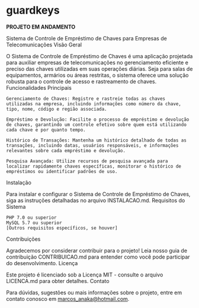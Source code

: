 # guardkeys

**PROJETO EM ANDAMENTO**

Sistema de Controle de Empréstimo de Chaves para Empresas de Telecomunicações
Visão Geral

O Sistema de Controle de Empréstimo de Chaves é uma aplicação projetada para auxiliar empresas de telecomunicações no gerenciamento eficiente e preciso das chaves utilizadas em suas operações diárias. Seja para salas de equipamentos, armários ou áreas restritas, o sistema oferece uma solução robusta para o controle de acesso e rastreamento de chaves.
Funcionalidades Principais

    Gerenciamento de Chaves: Registre e rastreie todas as chaves utilizadas na empresa, incluindo informações como número da chave, tipo, nome, código e região associada.

    Empréstimo e Devolução: Facilite o processo de empréstimo e devolução de chaves, garantindo um controle efetivo sobre quem está utilizando cada chave e por quanto tempo.

    Histórico de Transações: Mantenha um histórico detalhado de todas as transações, incluindo datas, usuários responsáveis, e informações relevantes sobre cada empréstimo e devolução.

    Pesquisa Avançada: Utilize recursos de pesquisa avançada para localizar rapidamente chaves específicas, monitorar o histórico de empréstimos ou identificar padrões de uso.

Instalação

Para instalar e configurar o Sistema de Controle de Empréstimo de Chaves, siga as instruções detalhadas no arquivo INSTALACAO.md.
Requisitos do Sistema

    PHP 7.0 ou superior
    MySQL 5.7 ou superior
    [Outros requisitos específicos, se houver]

Contribuições

Agradecemos por considerar contribuir para o projeto! Leia nosso guia de contribuição CONTRIBUICAO.md para entender como você pode participar do desenvolvimento.
Licença

Este projeto é licenciado sob a Licença MIT - consulte o arquivo LICENCA.md para obter detalhes.
Contato

Para dúvidas, sugestões ou mais informações sobre o projeto, entre em contato conosco em marcos_anaka@hotmail.com.
